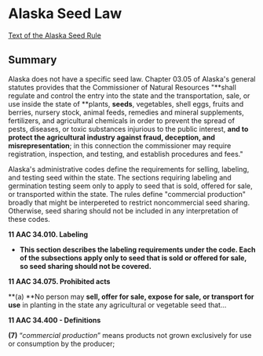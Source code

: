 # Alaska Seed Law

[Text of the Alaska Seed Rule](http://www.plants.alaska.gov/pdf/SOA-seed-regs.pdf)

## Summary

Alaska does not have a specific seed law. Chapter 03.05 of Alaska's general statutes provides that the Commissioner of Natural Resources "**shall regulate and control the entry into the state and the transportation, sale, or use inside the state of **plants, **seeds**, vegetables, shell eggs, fruits and berries, nursery stock, animal feeds, remedies and mineral supplements, fertilizers, and agricultural chemicals in order to prevent the spread of pests, diseases, or toxic substances injurious to the public interest, **and to protect the agricultural industry against fraud, deception, and misrepresentation**; in this connection the commissioner may require registration, inspection, and testing, and establish procedures and fees."

Alaska's administrative codes define the requirements for selling, labeling, and testing seed within the state. The sections requiring labeling and germination testing seem only to apply to seed that is sold, offered for sale, or transported within the state. The rules define "commercial production" broadly that might be interpereted to restrict noncommercial seed sharing. Otherwise, seed sharing should not be included in any interpretation of these codes.

**11 AAC 34.010. Labeling**

*   **This section describes the labeling requirements under the code. Each of the subsections apply only to seed that is sold or offered for sale, so seed sharing should not be covered.**

**11 AAC 34.075. Prohibited acts**

**(a) **No person may **sell, offer for sale, expose for sale, or transport for use** in planting in the state any agricultural or vegetable seed that...

**11 AAC 34.400 - Definitions**

**(7)** “_commercial production_” means products not grown exclusively for use or consumption by the producer; 
